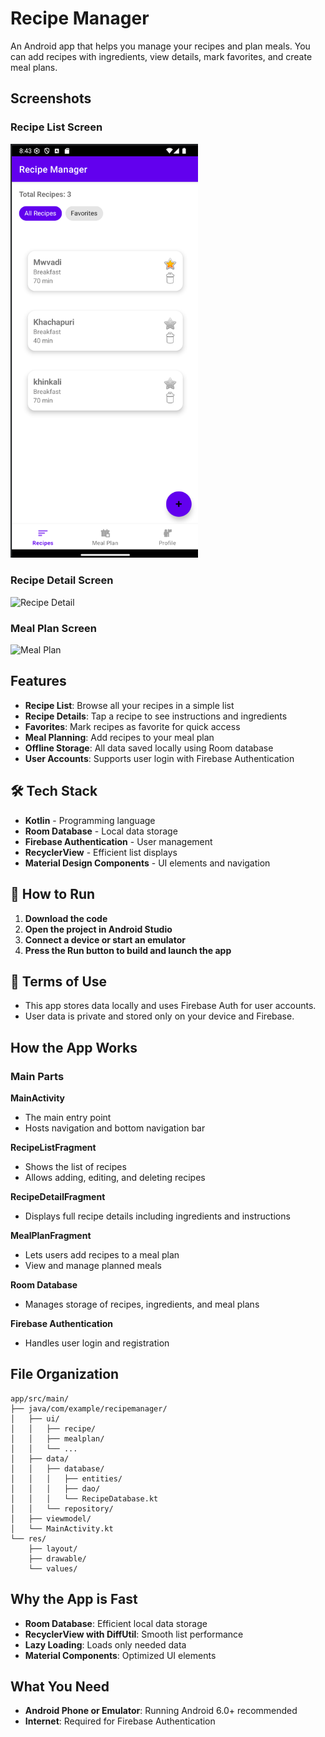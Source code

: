 # Recipe Manager

An Android app that helps you manage your recipes and plan meals. You can add recipes with ingredients, view details, mark favorites, and create meal plans.

## Screenshots

### Recipe List Screen

<img src="Screenshot 2025-06-23 204340.png" alt="Recipe List" width="300">

### Recipe Detail Screen

<img src="screenshots/recipe_detail.png" alt="Recipe Detail" width="300">

### Meal Plan Screen

<img src="screenshots/meal_plan.png" alt="Meal Plan" width="300">

## Features

* **Recipe List**: Browse all your recipes in a simple list
* **Recipe Details**: Tap a recipe to see instructions and ingredients
* **Favorites**: Mark recipes as favorite for quick access
* **Meal Planning**: Add recipes to your meal plan
* **Offline Storage**: All data saved locally using Room database
* **User Accounts**: Supports user login with Firebase Authentication

## 🛠 Tech Stack

* **Kotlin** - Programming language
* **Room Database** - Local data storage
* **Firebase Authentication** - User management
* **RecyclerView** - Efficient list displays
* **Material Design Components** - UI elements and navigation

## 📂 How to Run

1. **Download the code**
2. **Open the project in Android Studio**
3. **Connect a device or start an emulator**
4. **Press the Run button to build and launch the app**

## 📄 Terms of Use

* This app stores data locally and uses Firebase Auth for user accounts.
* User data is private and stored only on your device and Firebase.

## How the App Works

### Main Parts

**MainActivity**

* The main entry point
* Hosts navigation and bottom navigation bar

**RecipeListFragment**

* Shows the list of recipes
* Allows adding, editing, and deleting recipes

**RecipeDetailFragment**

* Displays full recipe details including ingredients and instructions

**MealPlanFragment**

* Lets users add recipes to a meal plan
* View and manage planned meals

**Room Database**

* Manages storage of recipes, ingredients, and meal plans

**Firebase Authentication**

* Handles user login and registration

## File Organization

```
app/src/main/
├── java/com/example/recipemanager/
│   ├── ui/
│   │   ├── recipe/
│   │   ├── mealplan/
│   │   └── ...
│   ├── data/
│   │   ├── database/
│   │   │   ├── entities/
│   │   │   ├── dao/
│   │   │   └── RecipeDatabase.kt
│   │   └── repository/
│   ├── viewmodel/
│   └── MainActivity.kt
└── res/
    ├── layout/
    ├── drawable/
    └── values/
```

## Why the App is Fast

* **Room Database**: Efficient local data storage
* **RecyclerView with DiffUtil**: Smooth list performance
* **Lazy Loading**: Loads only needed data
* **Material Components**: Optimized UI elements

## What You Need

* **Android Phone or Emulator**: Running Android 6.0+ recommended
* **Internet**: Required for Firebase Authentication
